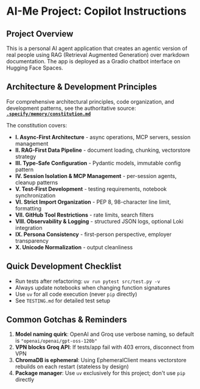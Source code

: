 # AI-Me Project: Copilot Instructions

## Project Overview

This is a personal AI agent application that creates an agentic version of real people using RAG (Retrieval Augmented Generation) over markdown documentation. The app is deployed as a Gradio chatbot interface on Hugging Face Spaces.

## Architecture & Development Principles

For comprehensive architectural principles, code organization, and development patterns, see the authoritative source: **[`.specify/memory/constitution.md`](../.specify/memory/constitution.md)**

The constitution covers:
- **I. Async-First Architecture** - async operations, MCP servers, session management
- **II. RAG-First Data Pipeline** - document loading, chunking, vectorstore strategy
- **III. Type-Safe Configuration** - Pydantic models, immutable config pattern
- **IV. Session Isolation & MCP Management** - per-session agents, cleanup patterns
- **V. Test-First Development** - testing requirements, notebook synchronization
- **VI. Strict Import Organization** - PEP 8, 98-character line limit, formatting
- **VII. GitHub Tool Restrictions** - rate limits, search filters
- **VIII. Observability & Logging** - structured JSON logs, optional Loki integration
- **IX. Persona Consistency** - first-person perspective, employer transparency
- **X. Unicode Normalization** - output cleanliness

## Quick Development Checklist

- Run tests after refactoring: `uv run pytest src/test.py -v`
- Always update notebooks when changing function signatures
- Use `uv` for all code execution (never `pip` directly)
- See `TESTING.md` for detailed test setup

## Common Gotchas & Reminders

1. **Model naming quirk**: OpenAI and Groq use verbose naming, so default is `"openai/openai/gpt-oss-120b"`
2. **VPN blocks Groq API**: If tests/app fail with 403 errors, disconnect from VPN
3. **ChromaDB is ephemeral**: Using EphemeralClient means vectorstore rebuilds on each restart (stateless by design)
4. **Package manager**: Use `uv` exclusively for this project; don't use `pip` directly
